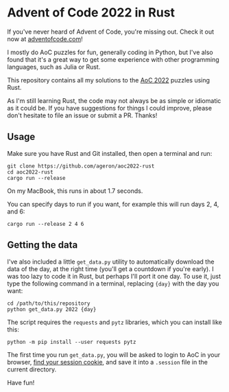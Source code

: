 Advent of Code 2022 in Rust
===========================

If you've never heard of Advent of Code, you're missing out. Check it out now at [adventofcode.com](https://adventofcode.com/about)!

I mostly do AoC puzzles for fun, generally coding in Python, but I've also found that it's a great way to get some experience with other programming languages, such as Julia or Rust.

This repository contains all my solutions to the [AoC 2022](https://adventofcode.com/2022) puzzles using Rust.

As I'm still learning Rust, the code may not always be as simple or idiomatic as it could be. If you have suggestions for things I could improve, please don't hesitate to file an issue or submit a PR. Thanks!

Usage
-----

Make sure you have Rust and Git installed, then open a terminal and run:

```shell
git clone https://github.com/ageron/aoc2022-rust
cd aoc2022-rust
cargo run --release
```

On my MacBook, this runs in about 1.7 seconds.

You can specify days to run if you want, for example this will run days 2, 4, and 6:

```
cargo run --release 2 4 6
```

Getting the data
----------------

I've also included a little `get_data.py` utility to automatically download the data of the day, at the right time (you'll get a countdown if you're early). I was too lazy to code it in Rust, but perhaps I'll port it one day. To use it, just type the following command in a terminal, replacing `{day}` with the day you want:

```
cd /path/to/this/repository
python get_data.py 2022 {day}
```

The script requires the `requests` and `pytz` libraries, which you can install like this:

```
python -m pip install --user requests pytz
```

The first time you run `get_data.py`, you will be asked to login to AoC in your browser, [find your session cookie](https://github.com/wimglenn/advent-of-code-wim/issues/1), and save it into a `.session` file in the current directory.

Have fun!

